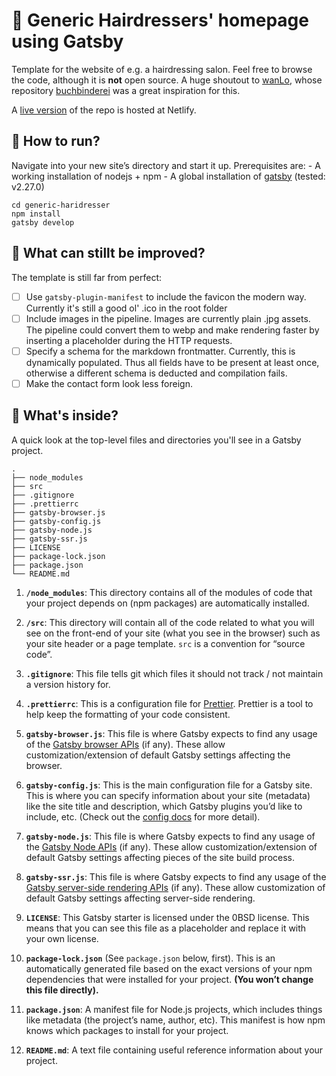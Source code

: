 # 💇 Generic Hairdressers' homepage using Gatsby

Template for the website of e.g. a hairdressing salon.
Feel free to browse the code, although it is **not** open source.
A huge shoutout to [wanLo](https://github.com/wanLo), whose repository [buchbinderei](https://github.com/wanLo/buchbinderei) was a great inspiration for this.

A [live version](https://laurenzfg-generic-hairdresser.netlify.app/) of the repo is hosted at Netlify. 

## 🏃 How to run?

  Navigate into your new site’s directory and start it up.
  Prerequisites are:
    - A working installation of nodejs + npm
    - A global installation of [gatsby](https://www.gatsbyjs.com/) (tested: v2.27.0)

  ```shell
  cd generic-haridresser
  npm install
  gatsby develop
  ```

## 👷 What can stillt be improved?

The template is still far from perfect:
- [ ] Use `gatsby-plugin-manifest` to include the favicon the modern way. Currently it's still a good ol' .ico in the root folder
- [ ] Include images in the pipeline. Images are currently plain .jpg assets. The pipeline could convert them to webp and make rendering faster by inserting a placeholder during the HTTP requests.
- [ ] Specify a schema for the markdown frontmatter. Currently, this is dynamically populated. Thus all fields have to be present at least once, otherwise a different schema is deducted and compilation fails.
- [ ] Make the contact form look less foreign.

## 🧐 What's inside?

A quick look at the top-level files and directories you'll see in a Gatsby project.

    .
    ├── node_modules
    ├── src
    ├── .gitignore
    ├── .prettierrc
    ├── gatsby-browser.js
    ├── gatsby-config.js
    ├── gatsby-node.js
    ├── gatsby-ssr.js
    ├── LICENSE
    ├── package-lock.json
    ├── package.json
    └── README.md

1.  **`/node_modules`**: This directory contains all of the modules of code that your project depends on (npm packages) are automatically installed.

2.  **`/src`**: This directory will contain all of the code related to what you will see on the front-end of your site (what you see in the browser) such as your site header or a page template. `src` is a convention for “source code”.

3.  **`.gitignore`**: This file tells git which files it should not track / not maintain a version history for.

4.  **`.prettierrc`**: This is a configuration file for [Prettier](https://prettier.io/). Prettier is a tool to help keep the formatting of your code consistent.

5.  **`gatsby-browser.js`**: This file is where Gatsby expects to find any usage of the [Gatsby browser APIs](https://www.gatsbyjs.com/docs/browser-apis/) (if any). These allow customization/extension of default Gatsby settings affecting the browser.

6.  **`gatsby-config.js`**: This is the main configuration file for a Gatsby site. This is where you can specify information about your site (metadata) like the site title and description, which Gatsby plugins you’d like to include, etc. (Check out the [config docs](https://www.gatsbyjs.com/docs/gatsby-config/) for more detail).

7.  **`gatsby-node.js`**: This file is where Gatsby expects to find any usage of the [Gatsby Node APIs](https://www.gatsbyjs.com/docs/node-apis/) (if any). These allow customization/extension of default Gatsby settings affecting pieces of the site build process.

8.  **`gatsby-ssr.js`**: This file is where Gatsby expects to find any usage of the [Gatsby server-side rendering APIs](https://www.gatsbyjs.com/docs/ssr-apis/) (if any). These allow customization of default Gatsby settings affecting server-side rendering.

9.  **`LICENSE`**: This Gatsby starter is licensed under the 0BSD license. This means that you can see this file as a placeholder and replace it with your own license.

10. **`package-lock.json`** (See `package.json` below, first). This is an automatically generated file based on the exact versions of your npm dependencies that were installed for your project. **(You won’t change this file directly).**

11. **`package.json`**: A manifest file for Node.js projects, which includes things like metadata (the project’s name, author, etc). This manifest is how npm knows which packages to install for your project.

12. **`README.md`**: A text file containing useful reference information about your project.
